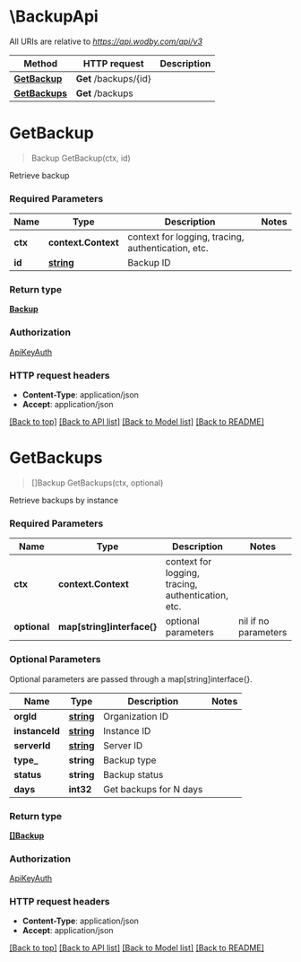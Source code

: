 # \BackupApi

All URIs are relative to *https://api.wodby.com/api/v3*

Method | HTTP request | Description
------------- | ------------- | -------------
[**GetBackup**](BackupApi.md#GetBackup) | **Get** /backups/{id} | 
[**GetBackups**](BackupApi.md#GetBackups) | **Get** /backups | 


# **GetBackup**
> Backup GetBackup(ctx, id)


Retrieve backup

### Required Parameters

Name | Type | Description  | Notes
------------- | ------------- | ------------- | -------------
 **ctx** | **context.Context** | context for logging, tracing, authentication, etc.
  **id** | [**string**](.md)| Backup ID | 

### Return type

[**Backup**](Backup.md)

### Authorization

[ApiKeyAuth](../README.md#ApiKeyAuth)

### HTTP request headers

 - **Content-Type**: application/json
 - **Accept**: application/json

[[Back to top]](#) [[Back to API list]](../README.md#documentation-for-api-endpoints) [[Back to Model list]](../README.md#documentation-for-models) [[Back to README]](../README.md)

# **GetBackups**
> []Backup GetBackups(ctx, optional)


Retrieve backups by instance

### Required Parameters

Name | Type | Description  | Notes
------------- | ------------- | ------------- | -------------
 **ctx** | **context.Context** | context for logging, tracing, authentication, etc.
 **optional** | **map[string]interface{}** | optional parameters | nil if no parameters

### Optional Parameters
Optional parameters are passed through a map[string]interface{}.

Name | Type | Description  | Notes
------------- | ------------- | ------------- | -------------
 **orgId** | [**string**](.md)| Organization ID | 
 **instanceId** | [**string**](.md)| Instance ID | 
 **serverId** | [**string**](.md)| Server ID | 
 **type_** | **string**| Backup type | 
 **status** | **string**| Backup status | 
 **days** | **int32**| Get backups for N days | 

### Return type

[**[]Backup**](Backup.md)

### Authorization

[ApiKeyAuth](../README.md#ApiKeyAuth)

### HTTP request headers

 - **Content-Type**: application/json
 - **Accept**: application/json

[[Back to top]](#) [[Back to API list]](../README.md#documentation-for-api-endpoints) [[Back to Model list]](../README.md#documentation-for-models) [[Back to README]](../README.md)

